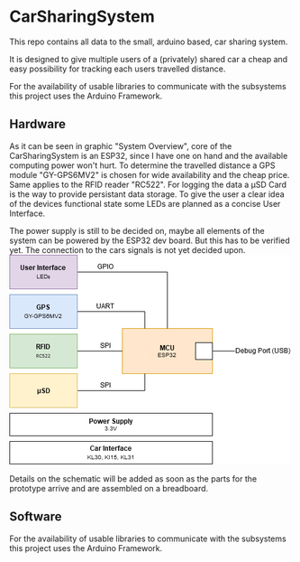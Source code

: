 # CarSharingSystem
This repo contains all data to the small, arduino based, car sharing system.

It is designed to give multiple users of a (privately) shared car a cheap and easy possibility for tracking each users travelled distance.

For the availability of usable libraries to communicate with the subsystems this project uses the Arduino Framework.

## Hardware
As it can be seen in graphic "System Overview", core of the CarSharingSystem is an ESP32, since I have one on hand and the available computing power won't hurt.
To determine the travelled distance a GPS module "GY-GPS6MV2" is chosen for wide availability and the cheap price. Same applies to the RFID reader "RC522".
For logging the data a µSD Card is the way to provide persistant data storage.
To give the user a clear idea of the devices functional state some LEDs are planned as a concise User Interface.

The power supply is still to be decided on, maybe all elements of the system can be powered by the ESP32 dev board. But this has to be verified yet.
The connection to the cars signals is not yet decided upon. 
![System Overview](/documentation/CarSharingSystem.png)

Details on the schematic will be added as soon as the parts for the prototype arrive and are assembled on a breadboard.
## Software
For the availability of usable libraries to communicate with the subsystems this project uses the Arduino Framework.